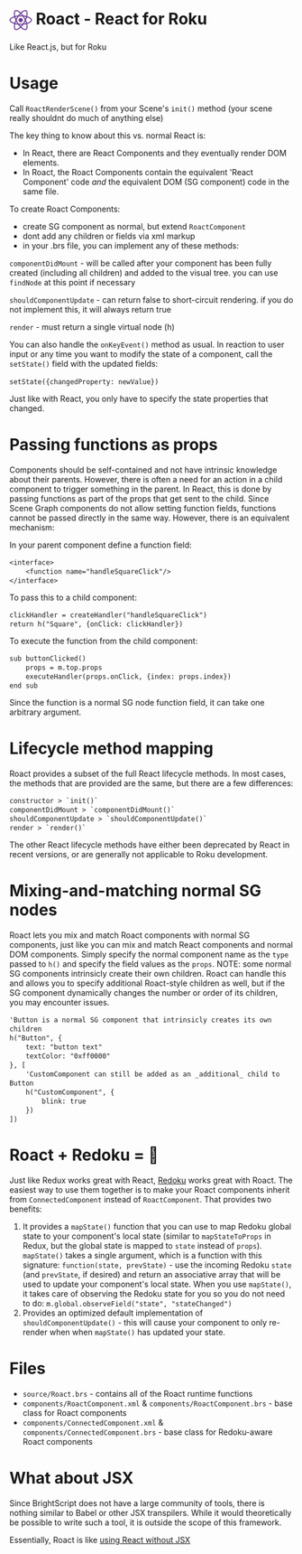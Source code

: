 <h1><img src="./assets/roact-logo2.png" width="40" style="vertical-align:middle;"/> Roact - React for Roku</h1>

Like React.js, but for Roku

# Usage

Call `RoactRenderScene()` from your Scene's `init()` method
(your scene really shouldnt do much of anything else)


The key thing to know about this vs. normal React is:
- In React, there are React Components and they eventually render DOM elements.
- In Roact, the Roact Components contain the equivalent 'React Component' code *and* the equivalent DOM (SG component) code in the same file.

To create Roact Components:
- create SG component as normal, but extend `RoactComponent`
- dont add any children or fields via xml markup
- in your .brs file, you can implement any of these methods:

`componentDidMount` - will be called after your component has been fully created (including all children) and added to the visual tree. you can use `findNode` at this point if necessary

`shouldComponentUpdate` - can return false to short-circuit rendering. if you do not implement this, it will always return true

`render` - must return a single virtual node (h)

You can also handle the `onKeyEvent()` method as usual. In reaction to user input or any time you want to modify the state of a component, call the `setState()` field with the updated fields:

`setState({changedProperty: newValue})`

Just like with React, you only have to specify the state properties that changed.

# Passing functions as props

Components should be self-contained and not have intrinsic knowledge about their parents. However, there is often a need for an action in a child component to trigger something in the parent. In React, this is done by passing functions as part of the props that get sent to the child. Since Scene Graph components do not allow setting function fields, functions cannot be passed directly in the same way. However, there is an equivalent mechanism:

In your parent component define a function field:

    <interface>
        <function name="handleSquareClick"/>
    </interface>

To pass this to a child component:

    clickHandler = createHandler("handleSquareClick")
    return h("Square", {onClick: clickHandler})

To execute the function from the child component:

    sub buttonClicked()
        props = m.top.props
        executeHandler(props.onClick, {index: props.index})
    end sub

Since the function is a normal SG node function field, it can take one arbitrary argument.


# Lifecycle method mapping

Roact provides a subset of the full React lifecycle methods. In most cases, the methods that are provided are the same, but there are a few differences:

    constructor > `init()`
    componentDidMount > `componentDidMount()`
    shouldComponentUpdate > `shouldComponentUpdate()`
    render > `render()`

The other React lifecycle methods have either been deprecated by React in recent versions, or are generally not applicable to Roku development.

# Mixing-and-matching normal SG nodes

Roact lets you mix and match Roact components with normal SG components, just like you can mix and match React components and normal DOM components. Simply specify the normal component name as the `type` passed to `h()` and specify the field values as the `props`. NOTE: some normal SG components intrinsicly create their own children. Roact can handle this and allows you to specify additional Roact-style children as well, but if the SG component dynamically changes the number or order of its children, you may encounter issues.

    'Button is a normal SG component that intrinsicly creates its own children
    h("Button", {
        text: "button text"
        textColor: "0xff0000"
    }, [
        'CustomComponent can still be added as an _additional_ child to Button
        h("CustomComponent", {
            blink: true
        })
    ])

# Roact + Redoku = 💖

Just like Redux works great with React, [Redoku](https://github.com/briandunnington/Redoku) works great with Roact. The easiest way to use them together is to make your Roact components inherit from `ConnectedComponent` instead of `RoactComponent`. That provides two benefits:

1. It provides a `mapState()` function that you can use to map Redoku global state to your component's local state (similar to `mapStateToProps` in Redux, but the global state is mapped to `state` instead of `props`). `mapState()` takes a single argument, which is a function with this signature: `function(state, prevState)` - use the incoming Redoku `state` (and `prevState`, if desired) and return an associative array that will be used to update your component's local state.
When you use `mapState()`, it takes care of observing the Redoku state for you so you do not need to do:
`m.global.observeField("state", "stateChanged")`
2. Provides an optimized default implementation of `shouldComponentUpdate()` - this will cause your component to only re-render when when `mapState()` has updated your state. 

# Files

- `source/Roact.brs` - contains all of the Roact runtime functions
- `components/RoactComponent.xml` & `components/RoactComponent.brs` - base class for Roact components
- `components/ConnectedComponent.xml` & `components/ConnectedComponent.brs` - base class for Redoku-aware Roact components

# What about JSX

Since BrightScript does not have a large community of tools, there is nothing similar to Babel or other JSX transpilers. While it would theoretically be possible to write such a tool, it is outside the scope of this framework.

Essentially, Roact is like [using React without JSX](https://reactjs.org/docs/react-without-jsx.html)
